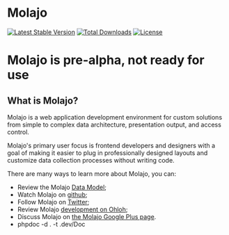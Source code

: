 # Molajo #
[![Latest Stable Version](https://poser.pugx.org/molajo/molajo/v/stable)](https://packagist.org/packages/molajo/molajo) 
[![Total Downloads](https://poser.pugx.org/molajo/molajo/downloads)](https://packagist.org/packages/molajo/molajo)
[![License](https://poser.pugx.org/molajo/molajo/license)](https://packagist.org/packages/molajo/molajo)

# Molajo is pre-alpha, not ready for use #

## What is Molajo? ##

Molajo is a web application development environment for custom solutions from simple to complex data architecture, presentation output, and access control.

Molajo's primary user focus is frontend developers and designers with a goal of making it easier to plug in professionally designed layouts and customize data collection processes without writing code.

There are many ways to learn more about Molajo, you can:

* Review the Molajo [Data Model](https://github.com/downloads/Molajo/Molajo/molajo.png);
* Watch Molajo on [github](https://github.com/Molajo/Molajo/watchers);
* Follow Molajo on [Twitter](http://twitter.com/Molajo);
* Review Molajo [development on Ohloh](https://www.ohloh.net/p/Molajo);
* Discuss Molajo on [the Molajo Google Plus page](https://plus.google.com/b/112043507882364310541/).
* phpdoc -d . -t .dev/Doc
